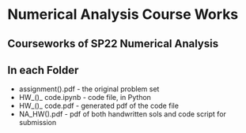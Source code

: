 # Numerical Analysis Course Works
Courseworks of SP22 Numerical Analysis
--
## In each Folder 
* assignment().pdf - the original problem set
* HW_()_ code.ipynb - code file, in Python
* HW_()_ code.pdf - generated pdf of the code file
* NA_HW().pdf - pdf of both handwritten sols and code script for submission
